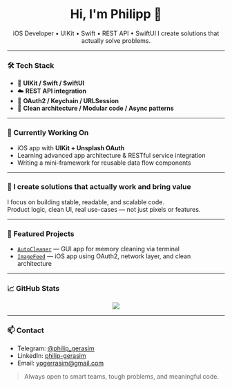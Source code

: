 <h1 align="center">Hi, I'm Philipp 👋</h1>

<p align="center">
iOS Developer • UIKit • Swift • REST API • SwiftUI  
I create solutions that actually solve problems.
</p>

---

### 🛠 Tech Stack

- 📱 **UIKit / Swift / SwiftUI**
- ☁️ **REST API integration**
- 🔐 **OAuth2 / Keychain / URLSession**
- 🧪 **Clean architecture / Modular code / Async patterns**

---

### 🚧 Currently Working On

- iOS app with **UIKit + Unsplash OAuth**
- Learning advanced app architecture & RESTful service integration
- Writing a mini-framework for reusable data flow components

---

### 🚀 I create solutions that actually work and bring value

I focus on building stable, readable, and scalable code.  
Product logic, clean UI, real use-cases — not just pixels or features.

---

### 📌 Featured Projects

- [`AutoCleaner`](https://github.com/Yogerasim/AutoCleaner) — GUI app for memory cleaning via terminal
- [`ImageFeed`](https://github.com/Yogerasim/ImageFeed) — iOS app using OAuth2, network layer, and clean architecture


---

### 📈 GitHub Stats

<p align="center">
  <img src="https://github-readme-stats.vercel.app/api?username=Yogerasim&show_icons=true&theme=tokyonight&hide=stars&count_private=true" />
</p>

---

### 📫 Contact

- Telegram: [@philip_gerasim](https://t.me/philip_gerasim)  
- LinkedIn: [philip-gerasim](https://www.linkedin.com/in/philip-gerasim-267a16283/)
- Email: yogerrasim@gmail.com  

> Always open to smart teams, tough problems, and meaningful code.
